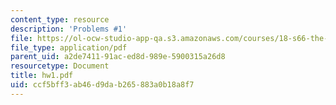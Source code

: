 ```yaml
---
content_type: resource
description: 'Problems #1'
file: https://ol-ocw-studio-app-qa.s3.amazonaws.com/courses/18-s66-the-art-of-counting-spring-2003/ccf5bff3ab46d9dab265883a0b18a8f7_hw1.pdf
file_type: application/pdf
parent_uid: a2de7411-91ac-ed8d-989e-5900315a26d8
resourcetype: Document
title: hw1.pdf
uid: ccf5bff3-ab46-d9da-b265-883a0b18a8f7
---
```

